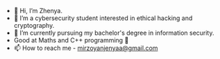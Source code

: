 - 👋 Hi, I’m Zhenya.
- 👀 I’m a cybersecurity student interested in ethical hacking and cryptography.
- 🌱 I’m currently pursuing my bachelor's degree in information security.
- Good at Maths and C++ programming 👻
- 📫 How to reach me - mirzoyanjenyaa@gmail.com

<!---
jennnia/jennnia is a ✨ special ✨ repository because its `README.md` (this file) appears on your GitHub profile.
You can click the Preview link to take a look at your changes.
--->
